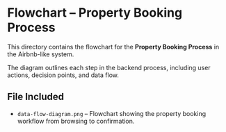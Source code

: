 # Flowchart – Property Booking Process

This directory contains the flowchart for the **Property Booking Process** in the Airbnb-like system.

The diagram outlines each step in the backend process, including user actions, decision points, and data flow.

## File Included
- `data-flow-diagram.png` – Flowchart showing the property booking workflow from browsing to confirmation.
